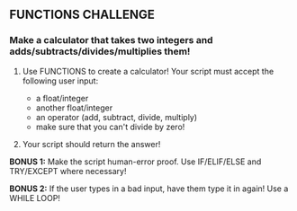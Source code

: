 ## FUNCTIONS CHALLENGE
### Make a calculator that takes two integers and adds/subtracts/divides/multiplies them!

1. Use FUNCTIONS to create a calculator! Your script must accept the following user input: 

      - a float/integer
      - another float/integer
      - an operator (add, subtract, divide, multiply)
      - make sure that you can't divide by zero!
  
0. Your script should return the answer!

**BONUS 1:** Make the script human-error proof. Use IF/ELIF/ELSE and TRY/EXCEPT where necessary!

**BONUS 2:** If the user types in a bad input, have them type it in again! Use a WHILE LOOP!

